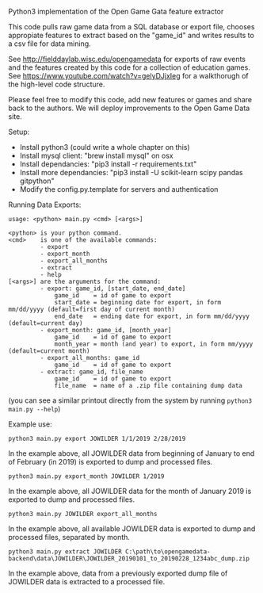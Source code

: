 Python3 implementation of the Open Game Gata feature extractor  

This code pulls raw game data from a SQL database or export file, chooses appropiate features to extract based on the "game_id" and writes results to a csv file for data mining.

See http://fielddaylab.wisc.edu/opengamedata for exports of raw events and the features created by this code for a collection of education games.
See https://www.youtube.com/watch?v=gelyDJjxIeg for a walkthorugh of the high-level code structure.

Please feel free to modify this code, add new features or games and share back to the authors. We will deploy improvements to the Open Game Data site.

Setup:

* Install python3 (could write a whole chapter on this)
* Install mysql client: "brew install mysql" on osx
* Install dependancies: "pip3 install -r requirements.txt"
* Install more dependancies: "pip3 install -U scikit-learn scipy pandas gitpython"
* Modify the config.py.template for servers and authentication

Running Data Exports:  

```
usage: <python> main.py <cmd> [<args>]

<python> is your python command.
<cmd>    is one of the available commands:
         - export
         - export_month
         - export_all_months
         - extract
         - help
[<args>] are the arguments for the command:
         - export: game_id, [start_date, end_date]
             game_id    = id of game to export
             start_date = beginning date for export, in form mm/dd/yyyy (default=first day of current month)
             end_date   = ending date for export, in form mm/dd/yyyy (default=current day)
         - export_month: game_id, [month_year]
             game_id    = id of game to export
             month_year = month (and year) to export, in form mm/yyyy (default=current month)
         - export_all_months: game_id
             game_id    = id of game to export
         - extract: game_id, file_name
             game_id    = id of game to export
             file_name  = name of a .zip file containing dump data
```
(you can see a similar printout directly from the system by running ```python3 main.py --help```)

Example use:
```
python3 main.py export JOWILDER 1/1/2019 2/28/2019
```
In the example above, all JOWILDER data from beginning of January to end of February (in 2019) is exported to dump and processed files.

```
python3 main.py export_month JOWILDER 1/2019
```
In the example above, all JOWILDER data for the month of January 2019 is exported to dump and processed files.

```
python3 main.py JOWILDER export_all_months
```
In the example above, all available JOWILDER data is exported to dump and processed files, separated by month.

```
python3 main.py extract JOWILDER C:\path\to\opengamedata-backend\data\JOWILDER\JOWILDER_20190101_to_20190228_1234abc_dump.zip
```
In the example above, data from a previously exported dump file of JOWILDER data is extracted to a processed file.